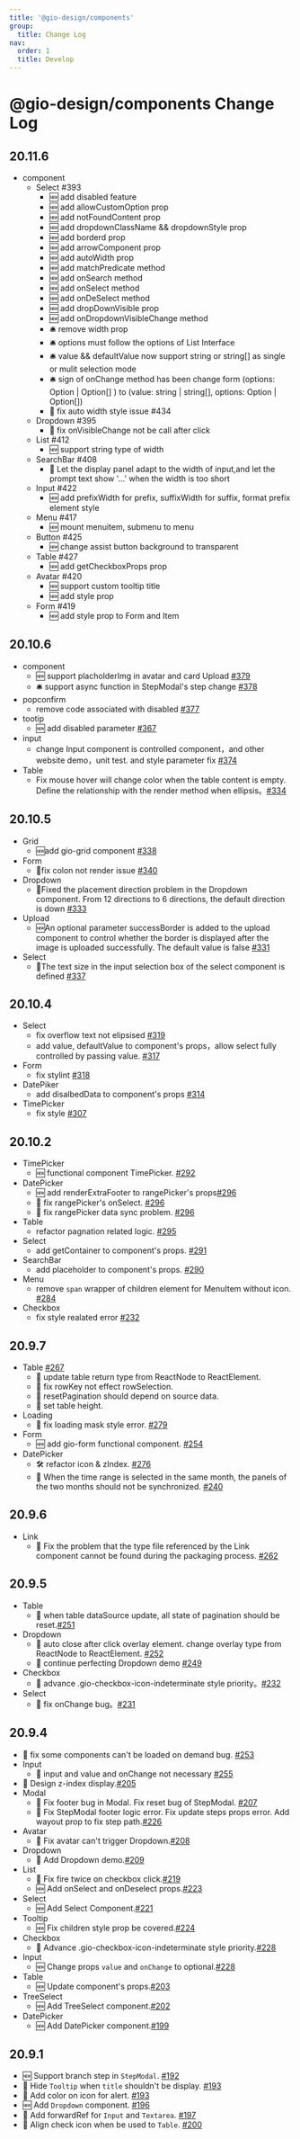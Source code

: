 ```yaml
---
title: '@gio-design/components'
group:
  title: Change Log
nav:
  order: 1
  title: Develop
---
```


# @gio-design/components Change Log

## 20.11.6

- component
  - Select #393
    - 🆕 add disabled feature
    - 🆕 add allowCustomOption prop
    - 🆕 add notFoundContent prop
    - 🆕 add dropdownClassName && dropdownStyle prop
    - 🆕 add borderd prop
    - 🆕 add arrowComponent prop
    - 🆕 add autoWidth prop
    - 🆕 add matchPredicate method
    - 🆕 add onSearch method
    - 🆕 add onSelect method
    - 🆕 add onDeSelect method
    - 🆕 add dropDownVisible prop
    - 🆕 add onDropdownVisibleChange method
    - 🛎 remove width prop
    - 🛎 options must follow the options of List Interface
    - 🛎 value && defaultValue now support string or string[] as single or mulit selection mode
    - 🛎 sign of onChange method has been change form (options: Option | Option[] ) to (value: string | string[], options: Option | Option[])
    - 🐛 fix auto width style issue #434
  - Dropdown #395
    - 🐛 fix onVisibleChange not be call after click
  - List #412
    - 🆕 support string type of width
  - SearchBar #408
    - 🐛 Let the display panel adapt to the width of input,and let the prompt text show '...' when the width is too short
  - Input #422
    - 🆕 add prefixWidth for prefix, suffixWidth for suffix, format prefix element style
  - Menu #417
    - 🆕 mount menuitem, submenu to menu
  - Button #425
    - 🆕 change assist button background to transparent
  - Table #427
    - 🆕 add getCheckboxProps prop
  - Avatar #420
    - 🆕 support custom tooltip title
    - 🆕 add style prop
  - Form #419
    - 🆕 add style prop to Form and Item

## 20.10.6

- component
  - 🆕 support placholderImg in avatar and card Upload [#379](https://github.com/growingio/gio-design/pull/379)
  - 🛎 support async function in StepModal's step change [#378](https://github.com/growingio/gio-design/pull/378)
- popconfirm
  - remove code associated with disabled [#377](https://github.com/growingio/gio-design/pull/377)
- tootip
  - 🆕 add disabled parameter [#367](https://github.com/growingio/gio-design/pull/367)
- input
  - change Input component is controlled component，and other website demo，unit test. and style parameter fix [#374](https://github.com/growingio/gio-design/pull/374)
- Table
  - Fix mouse hover will change color when the table content is empty. Define the relationship with the render method when ellipsis。[#334](https://github.com/growingio/gio-design/pull/334)

## 20.10.5

- Grid
  - 🆕add gio-grid component [#338](https://github.com/growingio/gio-design/pull/338)
- Form
  - 🐛fix colon not render issue [#340](https://github.com/growingio/gio-design/pull/340)
- Dropdown
  - 💄Fixed the placement direction problem in the Dropdown component. From 12 directions to 6 directions, the default direction is down [#333](https://github.com/growingio/gio-design/pull/333/)
- Upload
  - 🆕An optional parameter successBorder is added to the upload component to control whether the border is displayed after the image is uploaded successfully. The default value is false [#331](https://github.com/growingio/gio-design/pull/331)
- Select
  - 💄The text size in the input selection box of the select component is defined [#337](https://github.com/growingio/gio-design/pull/337)

## 20.10.4

- Select
  - fix overflow text not elipsised [#319](https://github.com/growingio/gio-design/pull/319)
  - add value, defaultValue to component's props，allow select fully controlled by passing value. [#317](https://github.com/growingio/gio-design/pull/317)
- Form
  - fix stylint [#318](https://github.com/growingio/gio-design/pull/318)
- DatePiker
  - add disalbedData to component's props [#314](https://github.com/growingio/gio-design/pull/314/)
- TimePicker
  - fix style [#307](https://github.com/growingio/gio-design/pull/307)

## 20.10.2

- TimePicker
  - 🆕 functional component TimePicker. [#292](https://github.com/growingio/gio-design/pull/292)
- DatePicker
  - 🆕 add renderExtraFooter to rangePicker's props[#296](https://github.com/growingio/gio-design/pull/296)
  - 🐛 fix rangePicker's onSelect. [#296](https://github.com/growingio/gio-design/pull/296)
  - 🐛 fix rangePicker data sync problem. [#296](https://github.com/growingio/gio-design/pull/296)
- Table
  - refactor pagnation related logic. [#295](https://github.com/growingio/gio-design/pull/295)
- Select
  - add getContainer to component's props. [#291](https://github.com/growingio/gio-design/pull/291)
- SearchBar
  - add placeholder to component's props. [#290](https://github.com/growingio/gio-design/pull/290)
- Menu
  - remove `span` wrapper of children element for MenuItem without icon. [#284](https://github.com/growingio/gio-design/pull/284)
- Checkbox
  - fix style realated error [#232](https://github.com/growingio/gio-design/pull/232)

## 20.9.7

- Table [#267](https://github.com/growingio/gio-design/pull/267)
  - 🐛 update table return type from ReactNode to ReactElement.
  - 🐛 fix rowKey not effect rowSelection.
  - 🐛 resetPagination should depend on source data.
  - 🐛 set table height.
- Loading
  - 🐛 fix loading mask style error. [#279](https://github.com/growingio/gio-design/pull/279)
- Form
  - 🆕 add gio-form functional component. [#254](https://github.com/growingio/gio-design/pull/254)
- DatePicker
  - 🛠 refactor icon & zIndex. [#276](https://github.com/growingio/gio-design/pull/276)
  - 🐛 When the time range is selected in the same month, the panels of the two months should not be synchronized. [#240](https://github.com/growingio/gio-design/pull/240)

## 20.9.6

- Link
  - 🐛 Fix the problem that the type file referenced by the Link component cannot be found during the packaging process. [#262](https://github.com/growingio/gio-design/pull/262)

## 20.9.5

- Table
  - 🐛 when table dataSource update, all state of pagination should be reset.[#251](https://github.com/growingio/gio-design/pull/251)
- Dropdown
  - 🐛 auto close after click overlay element. change overlay type from ReactNode to ReactElement. [#252](https://github.com/growingio/gio-design/pull/252)
  - 📖 continue perfecting Dropdown demo [#249](https://github.com/growingio/gio-design/pull/249)
- Checkbox
  - 💄 advance .gio-checkbox-icon-indeterminate style priority。[#232](https://github.com/growingio/gio-design/pull/232)
- Select
  - 🐛 fix onChange bug。[#231](https://github.com/growingio/gio-design/pull/231)

## 20.9.4

- 🐛 fix some components can't be loaded on demand bug. [#253](https://github.com/growingio/gio-design/pull/253)
- Input
  - 🐛 input and value and onChange not necessary [#255](https://github.com/growingio/gio-design/pull/255)
- 💄 Design z-index display.[#205](https://github.com/growingio/gio-design/pull/205)
- Modal
  - 🐛 Fix footer bug in Modal. Fix reset bug of StepModal. [#207](https://github.com/growingio/gio-design/pull/207)
  - 🐛 Fix StepModal footer logic error. Fix update steps props error. Add wayout prop to fix step path.[#226](https://github.com/growingio/gio-design/pull/226)
- Avatar
  - 🐛 Fix avatar can't trigger Dropdown.[#208](https://github.com/growingio/gio-design/pull/208)
- Dropdown
  - 📖 Add Dropdown demo.[#209](https://github.com/growingio/gio-design/pull/209)
- List
  - 🐛 Fix fire twice on checkbox click.[#219](https://github.com/growingio/gio-design/pull/219)
  - 🆕 Add onSelect and onDeselect props.[#223](https://github.com/growingio/gio-design/pull/223)
- Select
  - 🆕 Add Select Component.[#221](https://github.com/growingio/gio-design/pull/221)
- Tooltip
  - 🆕 Fix children style prop be covered.[#224](https://github.com/growingio/gio-design/pull/224)
- Checkbox
  - 💄 Advance .gio-checkbox-icon-indeterminate style priority.[#228](https://github.com/growingio/gio-design/pull/227)
- Input
  - 🆕 Change props `value` and `onChange` to optional.[#228](https://github.com/growingio/gio-design/pull/228)
- Table
  - 🆕 Update component's props.[#203](https://github.com/growingio/gio-design/pull/203)
- TreeSelect
  - 🆕 Add TreeSelect component.[#202](https://github.com/growingio/gio-design/pull/202)
- DatePicker
  - 🆕 Add DatePicker component.[#199](https://github.com/growingio/gio-design/pull/199)

## 20.9.1

- 🆕 Support branch step in `StepModal`. [#192](https://github.com/growingio/gio-design/pull/192)
- 🐛 Hide `Tooltip` when `title` shouldn't be display. [#193](https://github.com/growingio/gio-design/pull/193)
- 🐛 Add color on icon for alert. [#193](https://github.com/growingio/gio-design/pull/193)
- 🆕 Add `Dropdown` component. [#196](https://github.com/growingio/gio-design/pull/196)
- 🐛 Add forwardRef for `Input` and `Textarea`. [#197](https://github.com/growingio/gio-design/pull/197)
- 🐛 Align check icon when be used to `Table`. [#200](https://github.com/growingio/gio-design/pull/200)
